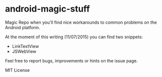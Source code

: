 # android-magic-stuff
Magic Repo when you'll find nice workarounds to common problems on the Android platform.

At the moment of this writing (11/07/2015) you can find two snippets:
- LinkTextView
- JSWebView

Feel free to report bugs, improvements or hints on the issue page.


MIT License